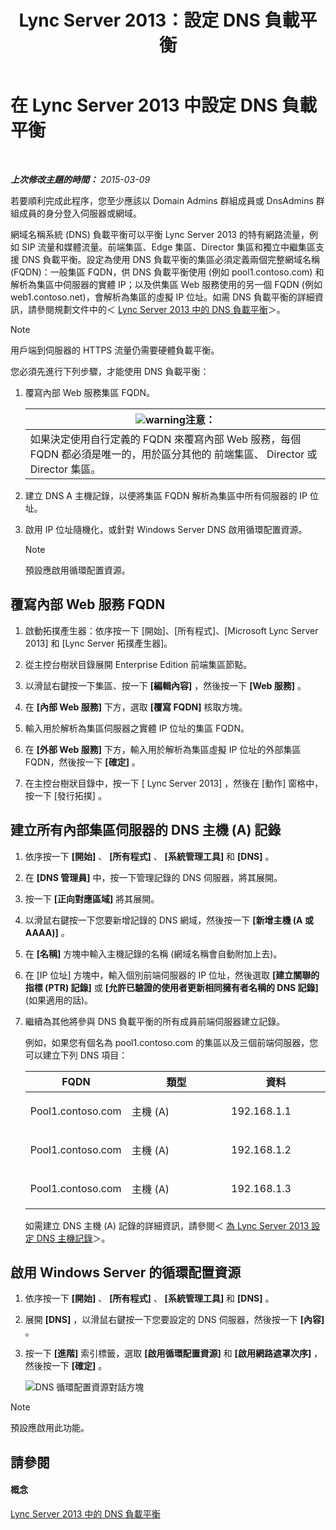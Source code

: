﻿---
title: Lync Server 2013：設定 DNS 負載平衡
TOCTitle: 設定 DNS 負載平衡
ms:assetid: 1b2e8414-8676-4872-8ecf-ea07196f74de
ms:mtpsurl: https://technet.microsoft.com/zh-tw/library/Gg398251(v=OCS.15)
ms:contentKeyID: 49290246
ms.date: 08/10/2015
mtps_version: v=OCS.15
ms.translationtype: HT
---

# 在 Lync Server 2013 中設定 DNS 負載平衡

 

_**上次修改主題的時間：** 2015-03-09_

若要順利完成此程序，您至少應該以 Domain Admins 群組成員或 DnsAdmins 群組成員的身分登入伺服器或網域。

網域名稱系統 (DNS) 負載平衡可以平衡 Lync Server 2013 的特有網路流量，例如 SIP 流量和媒體流量。前端集區、Edge 集區、Director 集區和獨立中繼集區支援 DNS 負載平衡。設定為使用 DNS 負載平衡的集區必須定義兩個完整網域名稱 (FQDN)：一般集區 FQDN，供 DNS 負載平衡使用 (例如 pool1.contoso.com) 和解析為集區中伺服器的實體 IP；以及供集區 Web 服務使用的另一個 FQDN (例如 web1.contoso.net)，會解析為集區的虛擬 IP 位址。如需 DNS 負載平衡的詳細資訊，請參閱規劃文件中的＜ [Lync Server 2013 中的 DNS 負載平衡](lync-server-2013-dns-load-balancing.md)＞。

> [!NOTE]  
> 用戶端到伺服器的 HTTPS 流量仍需要硬體負載平衡。



您必須先進行下列步驟，才能使用 DNS 負載平衡：

1.  覆寫內部 Web 服務集區 FQDN。
    
    <table>
    <thead>
    <tr class="header">
    <th><img src="images/Hh202161.warning(OCS.15).gif" title="warning" alt="warning" />注意：</th>
    </tr>
    </thead>
    <tbody>
    <tr class="odd">
    <td>如果決定使用自行定義的 FQDN 來覆寫內部 Web 服務，每個 FQDN 都必須是唯一的，用於區分其他的 前端集區、 Director 或 Director 集區。</td>
    </tr>
    </tbody>
    </table>


2.  建立 DNS A 主機記錄，以便將集區 FQDN 解析為集區中所有伺服器的 IP 位址。

3.  啟用 IP 位址隨機化，或針對 Windows Server DNS 啟用循環配置資源。
    
    > [!NOTE]  
    > 預設應啟用循環配置資源。
    


## 覆寫內部 Web 服務 FQDN

1.  啟動拓撲產生器：依序按一下 \[開始\]、\[所有程式\]、\[Microsoft Lync Server 2013\] 和 \[Lync Server 拓撲產生器\]。

2.  從主控台樹狀目錄展開 Enterprise Edition 前端集區節點。

3.  以滑鼠右鍵按一下集區、按一下 **\[編輯內容\]** ，然後按一下 **\[Web 服務\]** 。

4.  在 **\[內部 Web 服務\]** 下方，選取 **\[覆寫 FQDN\]** 核取方塊。

5.  輸入用於解析為集區伺服器之實體 IP 位址的集區 FQDN。

6.  在 **\[外部 Web 服務\]** 下方，輸入用於解析為集區虛擬 IP 位址的外部集區 FQDN，然後按一下 **\[確定\]** 。

7.  在主控台樹狀目錄中，按一下 \[ Lync Server 2013\] ，然後在 \[動作\] 窗格中，按一下 \[發行拓撲\] 。

## 建立所有內部集區伺服器的 DNS 主機 (A) 記錄

1.  依序按一下 **\[開始\]** 、 **\[所有程式\]** 、 **\[系統管理工具\]** 和 **\[DNS\]** 。

2.  在 **\[DNS 管理員\]** 中，按一下管理記錄的 DNS 伺服器，將其展開。

3.  按一下 **\[正向對應區域\]** 將其展開。

4.  以滑鼠右鍵按一下您要新增記錄的 DNS 網域，然後按一下 **\[新增主機 (A 或 AAAA)\]** 。

5.  在 **\[名稱\]** 方塊中輸入主機記錄的名稱 (網域名稱會自動附加上去)。

6.  在 \[IP 位址\] 方塊中，輸入個別前端伺服器的 IP 位址，然後選取 **\[建立關聯的指標 (PTR) 記錄\]** 或 **\[允許已驗證的使用者更新相同擁有者名稱的 DNS 記錄\]** (如果適用的話)。

7.  繼續為其他將參與 DNS 負載平衡的所有成員前端伺服器建立記錄。
    
    例如，如果您有個名為 pool1.contoso.com 的集區以及三個前端伺服器，您可以建立下列 DNS 項目：
    
    
    <table>
    <colgroup>
    <col style="width: 33%" />
    <col style="width: 33%" />
    <col style="width: 33%" />
    </colgroup>
    <thead>
    <tr class="header">
    <th>FQDN</th>
    <th>類型</th>
    <th>資料</th>
    </tr>
    </thead>
    <tbody>
    <tr class="odd">
    <td><p>Pool1.contoso.com</p></td>
    <td><p>主機 (A)</p></td>
    <td><p>192.168.1.1</p></td>
    </tr>
    <tr class="even">
    <td><p>Pool1.contoso.com</p></td>
    <td><p>主機 (A)</p></td>
    <td><p>192.168.1.2</p></td>
    </tr>
    <tr class="odd">
    <td><p>Pool1.contoso.com</p></td>
    <td><p>主機 (A)</p></td>
    <td><p>192.168.1.3</p></td>
    </tr>
    </tbody>
    </table>
    
    如需建立 DNS 主機 (A) 記錄的詳細資訊，請參閱＜ [為 Lync Server 2013 設定 DNS 主機記錄](lync-server-2013-configure-dns-host-records.md)＞。

## 啟用 Windows Server 的循環配置資源

1.  依序按一下 **\[開始\]** 、 **\[所有程式\]** 、 **\[系統管理工具\]** 和 **\[DNS\]** 。

2.  展開 **\[DNS\]** ，以滑鼠右鍵按一下您要設定的 DNS 伺服器，然後按一下 **\[內容\]** 。

3.  按一下 **\[進階\]** 索引標籤，選取 **\[啟用循環配置資源\]** 和 **\[啟用網路遮罩次序\]** ，然後按一下 **\[確定\]** 。
    
    ![DNS 循環配置資源對話方塊](images/Gg398251.e7bf6125-8d78-4460-8401-0a8e7e21d305(OCS.15).jpg "DNS 循環配置資源對話方塊")

> [!NOTE]  
> 預設應啟用此功能。



## 請參閱

#### 概念

[Lync Server 2013 中的 DNS 負載平衡](lync-server-2013-dns-load-balancing.md)

